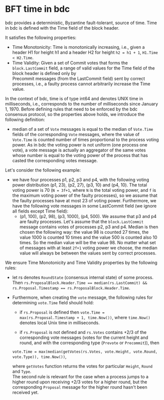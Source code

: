 # BFT time in bdc 

bdc provides a deterministic, Byzantine fault-tolerant, source of time. 
Time in bdc is defined with the Time field of the block header. 

It satisfies the following properties:

- Time Monotonicity: Time is monotonically increasing, i.e., given 
a header H1 for height h1 and a header H2 for height `h2 = h1 + 1`, `H1.Time < H2.Time`. 
- Time Validity: Given a set of Commit votes that forms the `block.LastCommit` field, a range of 
valid values for the Time field of the block header is defined only by  
Precommit messages (from the LastCommit field) sent by correct processes, i.e., 
a faulty process cannot arbitrarily increase the Time value.  

In the context of bdc, time is of type int64 and denotes UNIX time in milliseconds, i.e., 
corresponds to the number of milliseconds since January 1, 1970. Before defining rules that need to be enforced by the 
bdc consensus protocol, so the properties above holds, we introduce the following definition:

- median of a set of `Vote` messages is equal to the median of `Vote.Time` fields of the corresponding `Vote` messages,
where the value of `Vote.Time` is counted number of times proportional to the process voting power. As in bdc
the voting power is not uniform (one process one vote), a vote message is actually an aggregator of the same votes whose 
number is equal to the voting power of the process that has casted the corresponding votes message. 

Let's consider the following example:
 - we have four processes p1, p2, p3 and p4, with the following voting power distribution (p1, 23), (p2, 27), (p3, 10)
and (p4, 10). The total voting power is 70 (`N = 3f+1`, where `N` is the total voting power, and `f` is the maximum voting 
power of the faulty processes), so we assume that the faulty processes have at most 23 of voting power. 
Furthermore, we have the following vote messages in some LastCommit field (we ignore all fields except Time field): 
      - (p1, 100), (p2, 98), (p3, 1000), (p4, 500). We assume that p3 and p4 are faulty processes. Let's assume that the 
      `block.LastCommit` message contains votes of processes p2, p3 and p4. Median is then chosen the following way: 
      the value 98 is counted 27 times, the value 1000 is counted 10 times and the value 500 is counted also 10 times. 
      So the median value will be the value 98. No matter what set of messages with at least `2f+1` voting power we 
      choose, the median value will always be between the values sent by correct processes.   

We ensure Time Monotonicity and Time Validity properties by the following rules: 
  
- let rs denotes `RoundState` (consensus internal state) of some process. Then 
`rs.ProposalBlock.Header.Time == median(rs.LastCommit) &&
rs.Proposal.Timestamp == rs.ProposalBlock.Header.Time`.

- Furthermore, when creating the `vote` message, the following rules for determining `vote.Time` field should hold: 

    - if `rs.Proposal` is defined then 
    `vote.Time = max(rs.Proposal.Timestamp + 1, time.Now())`, where `time.Now()` 
    denotes local Unix time in milliseconds.  
    
    - if `rs.Proposal` is not defined and `rs.Votes` contains +2/3 of the corresponding vote messages (votes for the 
    current height and round, and with the corresponding type (`Prevote` or `Precommit`)), then 
    
    `vote.Time = max(median(getVotes(rs.Votes, vote.Height, vote.Round, vote.Type)), time.Now())`,
    
    where `getVotes` function returns the votes for particular `Height`, `Round` and `Type`.  
    The second rule is relevant for the case when a process jumps to a higher round upon receiving +2/3 votes for a higher 
    round, but the corresponding `Proposal` message for the higher round hasn't been received yet.    


